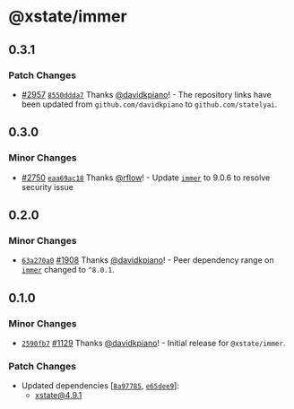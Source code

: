 # @xstate/immer

## 0.3.1

### Patch Changes

- [#2957](https://github.com/statelyai/xstate/pull/2957) [`8550ddda7`](https://github.com/statelyai/xstate/commit/8550ddda73e2ad291e19173d7fa8d13e3336fbb9) Thanks [@davidkpiano](https://github.com/davidkpiano)! - The repository links have been updated from `github.com/davidkpiano` to `github.com/statelyai`.

## 0.3.0

### Minor Changes

- [#2750](https://github.com/statelyai/xstate/pull/2750) [`eaa69ac18`](https://github.com/statelyai/xstate/commit/eaa69ac189e13d688587ef0ef285d15ea68f3e9e) Thanks [@rflow](https://github.com/rflow)! - Update [`immer`](https://github.com/immerjs/immer) to 9.0.6 to resolve security issue

## 0.2.0

### Minor Changes

- [`63a270a0`](https://github.com/statelyai/xstate/commit/63a270a0dc2337e88ca607d4e6bc5c85fb8b6618) [#1908](https://github.com/statelyai/xstate/pull/1908) Thanks [@davidkpiano](https://github.com/statelyai)! - Peer dependency range on [`immer`](https://immerjs.github.io/immer/docs/introduction) changed to `^8.0.1`.

## 0.1.0

### Minor Changes

- [`2590fb7`](https://github.com/statelyai/xstate/commit/2590fb73a274e0bdece897649301e9630b583698) [#1129](https://github.com/statelyai/xstate/pull/1129) Thanks [@davidkpiano](https://github.com/statelyai)! - Initial release for `@xstate/immer`.

### Patch Changes

- Updated dependencies [[`8a97785`](https://github.com/statelyai/xstate/commit/8a97785055faaeb1b36040dd4dc04e3b90fa9ec2), [`e65dee9`](https://github.com/statelyai/xstate/commit/e65dee928fea60df1e9f83c82fed8102dfed0000)]:
  - xstate@4.9.1
